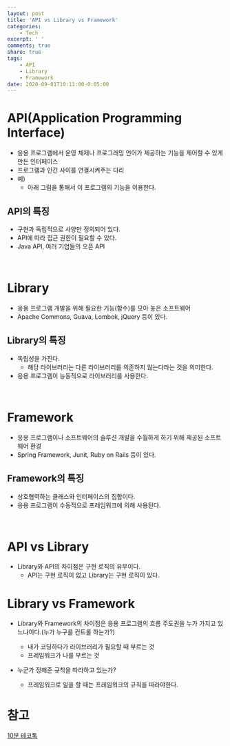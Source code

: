 ```yaml
---
layout: post
title: 'API vs Library vs Framework'
categories:
    - Tech
excerpt: ' '
comments: true
share: true
tags:
    - API
    - Library
    - Framework
date: 2020-09-01T10:11:00-0:05:00
---
```


# API(Application Programming Interface)

- 응용 프로그램에서 운영 체제나 프로그래밍 언어가 제공하는 기능을 제어할 수 있게 만든 인터페이스
- 프로그램과 인간 사이를 연결시켜주는 다리
- 예)
  - 아래 그림을 통해서 이 프로그램의 기능을 이용한다.

## API의 특징

- 구현과 독립적으로 사양만 정의되어 있다.
- API에 따라 접근 권한이 필요할 수 있다.
- Java API, 여러 기업들의 오픈 API

<br>

# Library

- 응용 프로그램 개발을 위해 필요한 기능(함수)를 모아 놓은 소프트웨어
- Apache Commons, Guava, Lombok, jQuery 등이 있다.

## Library의 특징

- 독립성을 가진다.
  - 해당 라이브러리는 다른 라이브러리를 의존하지 않는다라는 것을 의미한다.
- 응용 프로그램이 능동적으로 라이브러리를 사용한다.

<br>

# Framework

- 응용 프로그램이나 소프트웨어의 솔루션 개발을 수월하게 하기 위해 제공된 소프트웨어 환경
- Spring Framework, Junit, Ruby on Rails 등이 있다.

## Framework의 특징

- 상호협력하는 클래스와 인터페이스의 집합이다.
- 응용 프로그램이 수동적으로 프레임워크에 의해 사용된다.

<br>

# API vs Library

- Library와 API의 차이점은 구현 로직의 유무이다.
  - API는 구현 로직이 없고 Library는 구현 로직이 있다.

# Library vs Framework

- Library와 Framework의 차이점은 응용 프로그램의 흐름 주도권을 누가 가지고 있느냐이다.(누가 누구를 컨트롤 하는가?)

  - 내가 코딩하다가 라이브러리가 필요할 때 부르는 것
  - 프레임워크가 나를 부르는 것

- 누군가 정해준 규칙을 따라하고 있는가?
  - 프레임워크로 일을 할 때는 프레임워크의 규칙을 따라야한다.

# 참고

[10분 테코톡](https://www.youtube.com/watch?v=We8JKbNQeLo)
